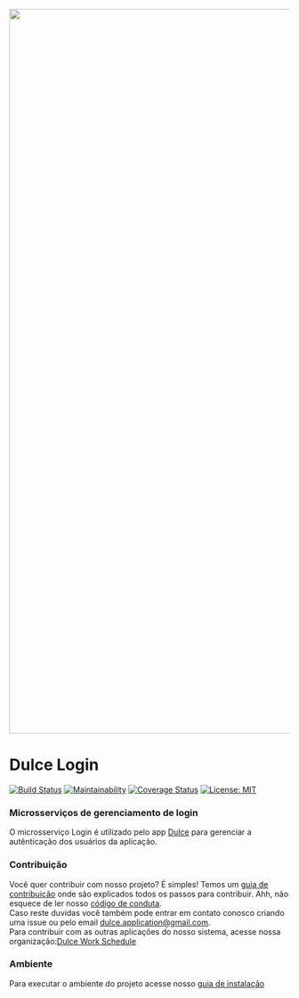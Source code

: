 [<img src="docs/DulceHorizontal.svg" width="1300" title="">](https://fga-gpp-mds.github.io/2018.1-Dulce_Docs/)
# Dulce Login
[![Build Status](https://travis-ci.org/fga-gpp-mds/2018.1-Dulce_Login.svg?branch=master)](https://travis-ci.org/fga-gpp-mds/2018.1-Dulce_Login)
[![Maintainability](https://api.codeclimate.com/v1/badges/9b8d0ce78d370c5b60ff/maintainability)](https://codeclimate.com/github/fga-gpp-mds.github.io/2018.1-Dulce_Login/maintainability)
[![Coverage Status](https://coveralls.io/repos/github/fga-gpp-mds.github.io/2018.1-Dulce_Login/badge.svg?branch=)](https://coveralls.io/github/fga-gpp-mds.github.io/2018.1-Dulce_Login?branch=)
[![License: MIT](https://img.shields.io/badge/License-MIT-yellow.svg)](https://opensource.org/licenses/MIT)

### Microsserviços de gerenciamento de login

O microsserviço Login é utilizado pelo app [Dulce](https://fga-gpp-mds.github.io/2018.1-Dulce_Docs/) para gerenciar a autênticação dos usuários da aplicação.


### Contribuição
Você quer contribuir com nosso projeto? É simples! Temos um [guia de contribuição](CONTRIBUTING.md) onde são explicados todos os passos para contribuir. Ahh, não esquece de ler nosso [código de conduta](CODE_OF_CONDUCT.md).   
Caso reste duvidas você também pode entrar em contato conosco criando uma issue ou pelo email dulce.application@gmail.com.  
Para contribuir com as outras aplicações do nosso sistema, acesse nossa organização:[Dulce Work Schedule](https://github.com/Dulce-Work-Schedule)

### Ambiente

Para executar o ambiente do projeto acesse nosso [guia de instalação](guia_de_instalacao.md)
